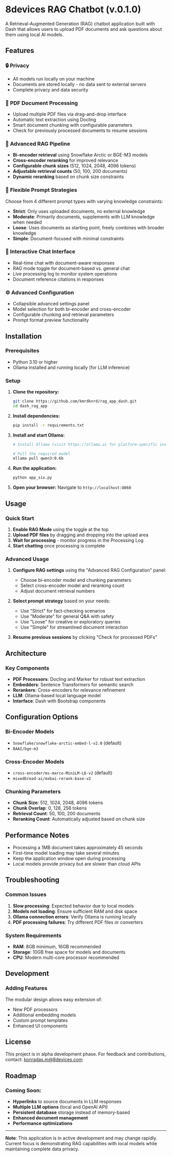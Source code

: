 # 8devices RAG Chatbot (v.0.1.0)

A Retrieval-Augmented Generation (RAG) chatbot application built with Dash that allows users to upload PDF documents and ask questions about them using local AI models.

## Features

### 🔒 **Privacy**
- All models run locally on your machine
- Documents are stored locally - no data sent to external servers
- Complete privacy and data security

### 📄 **PDF Document Processing**
- Upload multiple PDF files via drag-and-drop interface
- Automatic text extraction using Docling
- Smart document chunking with configurable parameters
- Check for previously processed documents to resume sessions

### 🧠 **Advanced RAG Pipeline**
- **Bi-encoder retrieval** using Snowflake Arctic or BGE-M3 models
- **Cross-encoder reranking** for improved relevance
- **Configurable chunk sizes** (512, 1024, 2048, 4096 tokens)
- **Adjustable retrieval counts** (50, 100, 200 documents)
- **Dynamic reranking** based on chunk size constraints

### 🎯 **Flexible Prompt Strategies**
Choose from 4 different prompt types with varying knowledge constraints:
- **Strict**: Only uses uploaded documents, no external knowledge
- **Moderate**: Primarily documents, supplements with LLM knowledge when needed  
- **Loose**: Uses documents as starting point, freely combines with broader knowledge
- **Simple**: Document-focused with minimal constraints

### 💬 **Interactive Chat Interface**
- Real-time chat with document-aware responses
- RAG mode toggle for document-based vs. general chat
- Live processing log to monitor system operations
- Document reference citations in responses

### ⚙️ **Advanced Configuration**
- Collapsible advanced settings panel
- Model selection for both bi-encoder and cross-encoder
- Configurable chunking and retrieval parameters
- Prompt format preview functionality

## Installation

### Prerequisites
- Python 3.10 or higher
- Ollama installed and running locally (for LLM inference)

### Setup

1. **Clone the repository:**
   ```bash
   git clone https://github.com/kmrdknrd/rag_app_dash.git
   cd dash_rag_app
   ```

2. **Install dependencies:**
   ```bash
   pip install -r requirements.txt
   ```

3. **Install and start Ollama:**
   ```bash
   # Install Ollama (visit https://ollama.ai for platform-specific instructions)
   
   # Pull the required model
   ollama pull qwen3:0.6b
   ```

4. **Run the application:**
   ```bash
   python app_six.py
   ```

5. **Open your browser:**
   Navigate to `http://localhost:8060`

## Usage

### Quick Start
1. **Enable RAG Mode** using the toggle at the top
2. **Upload PDF files** by dragging and dropping into the upload area
3. **Wait for processing** - monitor progress in the Processing Log
4. **Start chatting** once processing is complete

### Advanced Usage
1. **Configure RAG settings** using the "Advanced RAG Configuration" panel:
   - Choose bi-encoder model and chunking parameters
   - Select cross-encoder model and reranking count
   - Adjust document retrieval numbers

2. **Select prompt strategy** based on your needs:
   - Use "Strict" for fact-checking scenarios
   - Use "Moderate" for general Q&A with safety
   - Use "Loose" for creative or exploratory queries
   - Use "Simple" for streamlined document interaction

3. **Resume previous sessions** by clicking "Check for processed PDFs"

## Architecture

### Key Components
- **PDF Processors**: Docling and Marker for robust text extraction
- **Embedders**: Sentence Transformers for semantic search
- **Rerankers**: Cross-encoders for relevance refinement  
- **LLM**: Ollama-based local language model
- **Interface**: Dash with Bootstrap components

## Configuration Options

### Bi-Encoder Models
- `Snowflake/snowflake-arctic-embed-l-v2.0` (default)
- `BAAI/bge-m3`

### Cross-Encoder Models  
- `cross-encoder/ms-marco-MiniLM-L6-v2` (default)
- `mixedbread-ai/mxbai-rerank-base-v2`

### Chunking Parameters
- **Chunk Size**: 512, 1024, 2048, 4096 tokens
- **Chunk Overlap**: 0, 128, 256 tokens
- **Retrieval Count**: 50, 100, 200 documents
- **Reranking Count**: Automatically adjusted based on chunk size

## Performance Notes

- Processing a 1MB document takes approximately 45 seconds
- First-time model loading may take several minutes
- Keep the application window open during processing
- Local models provide privacy but are slower than cloud APIs

## Troubleshooting

### Common Issues
1. **Slow processing**: Expected behavior due to local models
2. **Models not loading**: Ensure sufficient RAM and disk space
3. **Ollama connection errors**: Verify Ollama is running locally
4. **PDF processing failures**: Try different PDF files or converters

### System Requirements
- **RAM**: 8GB minimum, 16GB recommended
- **Storage**: 10GB free space for models and documents
- **CPU**: Modern multi-core processor recommended

## Development

### Adding Features
The modular design allows easy extension of:
- New PDF processors
- Additional embedding models
- Custom prompt templates
- Enhanced UI components

## License

This project is in alpha development phase. For feedback and contributions, contact: konradas.m@8devices.com

## Roadmap

### Coming Soon:
- **Hyperlinks** to source documents in LLM responses
- **Multiple LLM options** (local and OpenAI API)
- **Persistent database** storage instead of memory-based
- **Enhanced document management**
- **Performance optimizations**

---

**Note**: This application is in active development and may change rapidly. Current focus is demonstrating RAG capabilities with local models while maintaining complete data privacy.